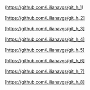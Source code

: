 (https://github.com/Lilianavgs/git_h_1)
<br/><br/>
[https://github.com/Lilianavgs/git_h_2]
<br/><br/>
[https://github.com/Lilianavgs/git_h_3]
<br/><br/>
[https://github.com/Lilianavgs/git_h_4]
<br/><br/>
[https://github.com/Lilianavgs/git_h_5]
<br/><br/>
[https://github.com/Lilianavgs/git_h_6]
<br/><br/>
[https://github.com/Lilianavgs/git_h_7]
<br/><br/>
[https://github.com/Lilianavgs/git_h_8]
